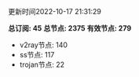 更新时间2022-10-17 21:31:29

**总订阅: 45**
**总节点: 2375**
**有效节点: 279**
- v2ray节点: 140
- ss节点: 117
- trojan节点: 22
